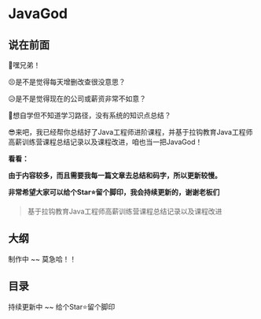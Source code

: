# JavaGod


## 说在前面

🙊嘿兄弟！

😣是不是觉得每天增删改查很没意思？

😥是不是觉得现在的公司或薪资非常不如意？

🤑想自学但不知道学习路径，没有系统的知识点总结？

😎来吧，我已经帮你总结好了Java工程师进阶课程，并基于拉钩教育Java工程师高薪训练营课程总结记录以及课程改进，咱也当一把JavaGod！

**看看：**

**由于内容较多，而且需要我每一篇文章去总结和码字，所以更新较慢。**

**非常希望大家可以给个Star⭐留个脚印，我会持续更新的，谢谢老板们**

> 基于拉钩教育Java工程师高薪训练营课程总结记录以及课程改进


## 大纲
制作中 ~~ 莫急哈！！

## 目录

持续更新中 ~~ 给个Star⭐留个脚印
